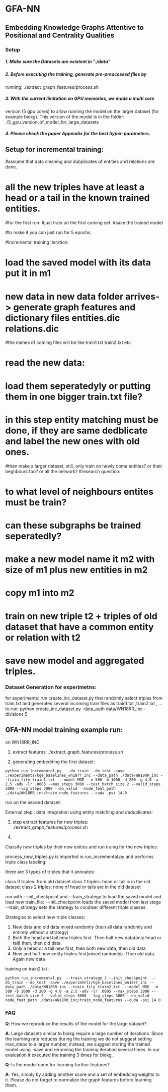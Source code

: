 # GFA-NN
## Embedding Knowledge Graphs Attentive to Positional and Centrality Qualities


### Setup

##### 1.  Make sure the Datasets are existent in "./data"

##### 2. Before executing the training, generate pre-preocessed files by
   running: ./extract_graph_features/process.sh

##### 3. With the current limitation on GPU memories, we made a multi core
   version (5 gpu cores) to allow running the model on the larger
   dataset (for example biokg). This version of the model is in the
   folder: ./5_gpu_version_of_model_for_large_datasets

##### 4. Please check the paper Appendix for the best hyper-parameters.



## Setup for incremental training:

#assume that data cleaning and dubplicates of entities and relations are done.
# all the new triples have at least a head or a tail in the known trained entities.


#for the first run:
#just train on the first coming set.
#save the trained model

#to make it you can just run for 5 epochs.

#incremental training iteration:
# load the saved model with its data put it in m1
# new data in new data folder arrives-> generate graph features and dictionary files entities.dic relations.dic 
#the names of coming files will be like train1.txt train2.txt etc
# read the new data:
# load them seperatedyly or putting them in one bigger train.txt file?
# in this step entity matching must be done, if they are same dedblicate and label the new ones with old ones.
#then make a larger dataset, still, only train on newly come entities? or their beghbours too? or all the network? 
#research question: 
# to what level of neighbours entites must be train?
# can these subgraphs be trained seperatedly? 

# make a new model name it m2 with size of m1 plus new entities in m2
# copy m1 into m2
# train on new triple t2 + triples of old dataset that have a common entity or relation with t2
# save new model and aggregated triples.  

### Dataset Generation for experimetns:
for experiments: run create_inc_dataset.py that randomly select triples from train.txt and generates several incoming train files as train1.txt ,train2.txt , ...
to run: python  create_inc_dataset.py  -data_path data/WN18RR_inc -divisions 5

## GFA-NN model training example run:

on WN18RR_INC



1. extract features:
./extract_graph_features/process.sh


2. generating embedding the first dataset:

```
python run_incremental.py  --do_train --do_test -save ./experiments/kge_baselines_wn18rr_inc --data_path ./data/WN18RR_inc --train_file train1.txt  --model MDE  -n 500 -b 1000 -d 200 -g 4.0 -a 2.5 -adv -lr .0005 --max_steps 3000 --test_batch_size 2 --valid_steps 3000 --log_steps 3000 --do_valid  -node_feat_path ./data/WN18RR_inc/train_node_features --cuda -psi 14.0
```

run on the second dataset:

External step : data integration using entity matching and deduplicates: 


3. step extract features for new triples:
./extract_graph_features/process.sh

4. 

Classify new triples by their new enities and run traing for the new triples:

process_new_triples.py is imported in run_incremental.py and performs triple class labeling:

there are 3 types of triples that it annoates:

class 0 triples: from old dataset
class 1 triples: head or tail is in the old dataset
class 2 triples: none of head or tails are in the old dataset

run with --init_checkpoint and --train_strategy to load the saved model and load new train_file:
--init_checkpoint loads the saved model from last stage
--train_strategy sets the strategy to condiser different triple classes.

Strategies to select new triple classes:
1. New data and old data mixed randomly (train all data randomly and entirely without a strategy) 
2. Both the head and tail new triples first. Then half new data(only head or tail) then, then old data. 
3. Only a head or a tail new first, then both new data, then old data
4. New and half new entity triples first(mixed randomly). Then old data. Again new data

training on train2.txt :

```
python run_incremental.py  --train_strategy 2 --init_checkpoint  --do_train --do_test -save ./experiments/kge_baselines_wn18rr_inc --data_path ./data/WN18RR_inc --train_file train2.txt  --model MDE  -n 500 -b 1000 -d 200 -g 4.0 -a 2.5 -adv -lr .0005 --max_steps 3000 --test_batch_size 2 --valid_steps 3000 --log_steps 3000 --do_valid  -node_feat_path ./data/WN18RR_inc/train_node_features --cuda -psi 14.0
```
 

### FAQ 
<strong>Q</strong>: How we reproduce the results of the model for the large dataset?

<strong>A</strong>: Large datasets similar to biokg require a large number of iterations.  Since the learning rate reduces during the training we do not suggest setting max_steps to a larger number, instead, we suggest storing the trained model using -save and rerunning the training iteration several times. In our evaluation it executed the training 3 times for biokg. 


<strong>Q</strong>: Is the model open for learning furthur features? 

<strong>A</strong>: Yes, simply by adding another score and a set of embedding weights to it. Please do not forget to normalize the graph features before learning them.


